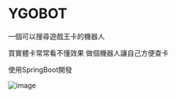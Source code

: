 # YGOBOT

一個可以搜尋遊戲王卡的機器人

買實體卡常常看不懂效果 做個機器人讓自己方便查卡

使用SpringBoot開發

![image](https://github.com/jeff87218/LineYugiohBOT/raw/master/YGOBOT.png)
